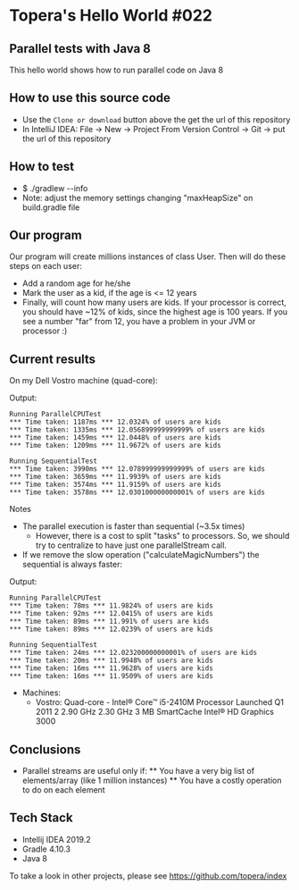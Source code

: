 # Topera's Hello World #022
## Parallel tests with Java 8
This hello world shows how to run parallel code on Java 8

## How to use this source code
* Use the `Clone or download` button above the get the url of this repository
* In IntelliJ IDEA: File → New → Project From Version Control → Git → put the url of this repository

## How to test
* $ ./gradlew --info
* Note: adjust the memory settings changing "maxHeapSize" on build.gradle file 

## Our program
Our program will create millions instances of class User.
Then will do these steps on each user:
* Add a random age for he/she
* Mark the user as a kid, if the age is <= 12 years
* Finally, will count how many users are kids. If your processor is correct, you should have ~12% of kids, since the highest age is 100 years.
If you see a number "far" from 12, you have a problem in your JVM or processor :)

## Current results
On my Dell Vostro machine (quad-core):

Output:

    Running ParallelCPUTest
    *** Time taken: 1187ms *** 12.0324% of users are kids
    *** Time taken: 1335ms *** 12.056899999999999% of users are kids
    *** Time taken: 1459ms *** 12.0448% of users are kids
    *** Time taken: 1209ms *** 11.9672% of users are kids

    Running SequentialTest
    *** Time taken: 3990ms *** 12.078999999999999% of users are kids
    *** Time taken: 3659ms *** 11.9939% of users are kids
    *** Time taken: 3574ms *** 11.9159% of users are kids
    *** Time taken: 3578ms *** 12.030100000000001% of users are kids

Notes
* The parallel execution is faster than sequential (~3.5x times)
    * However, there is a cost to split "tasks" to processors. So, we should try to centralize to have just one parallelStream call.
* If we remove the slow operation ("calculateMagicNumbers") the sequential is always faster:

Output:

    Running ParallelCPUTest
    *** Time taken: 78ms *** 11.9824% of users are kids
    *** Time taken: 92ms *** 12.0415% of users are kids
    *** Time taken: 89ms *** 11.991% of users are kids
    *** Time taken: 89ms *** 12.0239% of users are kids

    Running SequentialTest
    *** Time taken: 24ms *** 12.023200000000001% of users are kids
    *** Time taken: 20ms *** 11.9948% of users are kids
    *** Time taken: 16ms *** 11.9628% of users are kids
    *** Time taken: 16ms *** 11.9509% of users are kids

* Machines:
    * Vostro: Quad-core - Intel® Core™ i5-2410M Processor Launched  Q1 2011 2 2.90 GHz  2.30 GHz  3 MB SmartCache Intel® HD Graphics 3000

## Conclusions
* Parallel streams are useful only if:
** You have a very big list of elements/array (like 1 million instances)
** You have a costly operation to do on each element

## Tech Stack
* Intellij IDEA 2019.2
* Gradle 4.10.3
* Java 8

To take a look in other projects, please see https://github.com/topera/index



